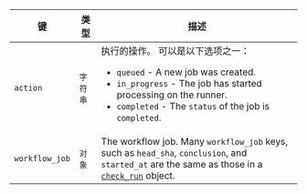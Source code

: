 | 键              | 类型    | 描述                                                                                                                                                          |
| -------------- | ----- | ----------------------------------------------------------------------------------------------------------------------------------------------------------- |
| `action`       | `字符串` | 执行的操作。 可以是以下选项之一： <ul><li> `queued` - A new job was created.</li><li> `in_progress` - The job has started processing on the runner.</li><li> `completed` - The `status` of the job is `completed`.</li></ul>                                                                                                                  |
| `workflow_job` | `对象`  | The workflow job. Many `workflow_job` keys, such as `head_sha`, `conclusion`, and `started_at` are the same as those in a [`check_run`](#check_run) object. |
